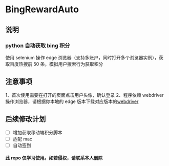 # BingRewardAuto

## 说明

### python 自动获取 bing 积分

使用 selenium 操作 edge 浏览器（支持多账户，同时打开多个浏览器实例），获取百度热搜前 50 条，模拟用户搜索行为获取积分

## 注意事项

1、首次使用需要在打开的页面点击用户头像，确认登录
2、程序依赖 webdriver 操作浏览器，请根据你本地的 edge 版本下载对应版本的<a href="https://developer.microsoft.com/en-us/microsoft-edge/tools/webdriver">webdriver</a>

## 后续修改计划

-   [ ] 增加获取移动端积分脚本
-   [ ] 适配 mac
-   [ ] 自动签到

#### 此 repo 仅学习使用。如若侵权，请联系本人删除
